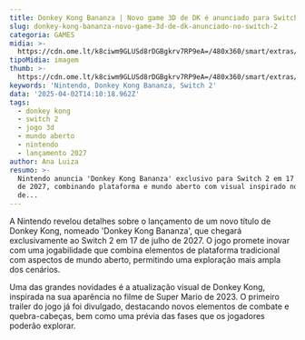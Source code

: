 ```yaml
---
title: Donkey Kong Bananza | Novo game 3D de DK é anunciado para Switch 2
slug: donkey-kong-bananza-novo-game-3d-de-dk-anunciado-no-switch-2
categoria: GAMES
midia: >-
  https://cdn.ome.lt/k8ciwm9GLUSd8rDGBgkrv7RP9eA=/480x360/smart/extras/conteudos/image_1_U14FDfZ.png
tipoMidia: imagem
thumb: >-
  https://cdn.ome.lt/k8ciwm9GLUSd8rDGBgkrv7RP9eA=/480x360/smart/extras/conteudos/image_1_U14FDfZ.png
keywords: 'Nintendo, Donkey Kong Bananza, Switch 2'
data: '2025-04-02T14:10:18.962Z'
tags:
  - donkey kong
  - switch 2
  - jogo 3d
  - mundo aberto
  - nintendo
  - lançamento 2027
author: Ana Luiza
resumo: >-
  Nintendo anuncia 'Donkey Kong Bananza' exclusivo para Switch 2 em 17 de julho
  de 2027, combinando plataforma e mundo aberto com visual inspirado no filme
  de...
---
```


A Nintendo revelou detalhes sobre o lançamento de um novo título de Donkey Kong, nomeado 'Donkey Kong Bananza', que chegará exclusivamente ao Switch 2 em 17 de julho de 2027. O jogo promete inovar com uma jogabilidade que combina elementos de plataforma tradicional com aspectos de mundo aberto, permitindo uma exploração mais ampla dos cenários.

Uma das grandes novidades é a atualização visual de Donkey Kong, inspirada na sua aparência no filme de Super Mario de 2023. O primeiro trailer do jogo já foi divulgado, destacando novos elementos de combate e quebra-cabeças, bem como uma prévia das fases que os jogadores poderão explorar.
